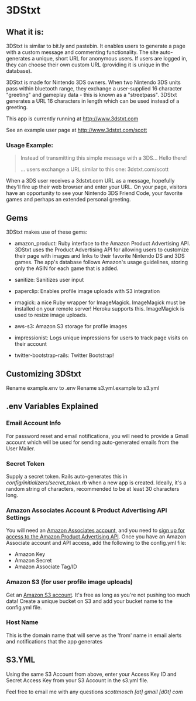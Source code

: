 3DStxt
======

What it is:
-----------

3DStxt is similar to bit.ly and pastebin. It enables users to generate a page with a custom message and commenting functionality. The site auto-generates a unique, short URL for anonymous users. If users are logged in, they can choose their own custom URL (providing it is unique in the database).

3DStxt is made for Nintendo 3DS owners. When two Nintendo 3DS units pass within bluetooth range, they exchange a user-supplied 16 character "greeting" and gameplay data - this is known as a "streetpass". 3DStxt generates a URL 16 characters in length which can be used instead of a greeting.

This app is currently running at http://www.3dstxt.com

See an example user page at http://www.3dstxt.com/scott


### Usage Example:
>Instead of transmitting this simple message with a 3DS...
>Hello there!
>
>... users exchange a URL similar to this one:
>3dstxt.com/scott


When a 3DS user receives a 3dstxt.com URL as a message, hopefully they'll fire up their web browser and enter your URL. On your page, visitors have an opportunity to see your Nintendo 3DS Friend Code, your favorite games and perhaps an extended personal greeting.


## Gems
3DStxt makes use of these gems:

+ amazon_product: Ruby interface to the Amazon Product Advertising API. 3DStxt uses the Product Advertising API for allowing users to customize their page with images and links to their favorite Nintendo DS and 3DS games. The app's database follows Amazon's usage guidelines, storing only the ASIN for each game that is added.

+ sanitize: Sanitizes user input

+ paperclip: Enables profile image uploads with S3 integration

+ rmagick: a nice Ruby wrapper for ImageMagick. ImageMagick must be installed on your remote server! Heroku supports this. ImageMagick is used to resize image uploads.

+ aws-s3: Amazon S3 storage for profile images

+ impressionist: Logs unique impressions for users to track page visits on their account

+ twitter-bootstrap-rails: Twitter Bootstrap!

## Customizing 3DStxt
Rename example.env to .env
Rename s3.yml.example to s3.yml

.env Variables Explained
------------------------
### Email Account Info
For password reset and email notifications, you will need to provide a Gmail account which will be used for sending auto-generated emails from the User Mailer.

### Secret Token
Supply a secret token. Rails auto-generates this in *config/initializers/secret_token.rb* when a new app is created. Ideally, it's a random string of characters, recommended to be at least 30 characters long.

### Amazon Associates Account & Product Advertising API Settings
You will need an [Amazon Associates account](https://affiliate-program.amazon.com/), and you need to [sign up for access to the Amazon Product Advertising API](https://affiliate-program.amazon.com/gp/advertising/api/detail/main.html). Once you have an Amazon Associate account and API access, add the following to the config.yml file:
+ Amazon Key
+ Amazon Secret
+ Amazon Associate Tag/ID

### Amazon S3 (for user profile image uploads)
Get an [Amazon S3 account](http://aws.amazon.com/s3/). It's free as long as you're not pushing too much data!
Create a unique bucket on S3 and add your bucket name to the config.yml file.

### Host Name
This is the domain name that will serve as the 'from' name in email alerts and notifications that the app generates

## S3.YML
Using the same S3 Account from above, enter your Access Key ID and Secret Access Key from your S3 Account in the s3.yml file.

Feel free to email me with any questions *scottmosch [at] gmail [d0t] com*